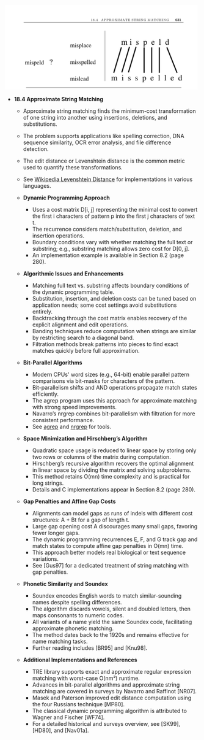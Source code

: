 ![ADM-ch08-dynamic-programming-string-matching-approx](ADM-ch08-dynamic-programming-string-matching-approx.best.png)

- **18.4 Approximate String Matching**  
  - Approximate string matching finds the minimum-cost transformation of one string into another using insertions, deletions, and substitutions.  
  - The problem supports applications like spelling correction, DNA sequence similarity, OCR error analysis, and file difference detection.  
  - The edit distance or Levenshtein distance is the common metric used to quantify these transformations.  
  - See [Wikipedia Levenshtein Distance](http://en.wikibooks.org/wiki/Algorithm_implementation/Strings/Levenshtein_distance) for implementations in various languages.

  - **Dynamic Programming Approach**  
    - Uses a cost matrix D[i, j] representing the minimal cost to convert the first i characters of pattern p into the first j characters of text t.  
    - The recurrence considers match/substitution, deletion, and insertion operations.  
    - Boundary conditions vary with whether matching the full text or substring; e.g., substring matching allows zero cost for D[0, j].  
    - An implementation example is available in Section 8.2 (page 280).

  - **Algorithmic Issues and Enhancements**  
    - Matching full text vs. substring affects boundary conditions of the dynamic programming table.  
    - Substitution, insertion, and deletion costs can be tuned based on application needs; some cost settings avoid substitutions entirely.  
    - Backtracking through the cost matrix enables recovery of the explicit alignment and edit operations.  
    - Banding techniques reduce computation when strings are similar by restricting search to a diagonal band.  
    - Filtration methods break patterns into pieces to find exact matches quickly before full approximation.

  - **Bit-Parallel Algorithms**  
    - Modern CPUs' word sizes (e.g., 64-bit) enable parallel pattern comparisons via bit-masks for characters of the pattern.  
    - Bit-parallelism shifts and AND operations propagate match states efficiently.  
    - The agrep program uses this approach for approximate matching with strong speed improvements.  
    - Navarro’s nrgrep combines bit-parallelism with filtration for more consistent performance.  
    - See [agrep](http://www.tgries.de/agrep/) and [nrgrep](http://www.dcc.uchile.cl/~gnavarro/software/) for tools.

  - **Space Minimization and Hirschberg’s Algorithm**  
    - Quadratic space usage is reduced to linear space by storing only two rows or columns of the matrix during computation.  
    - Hirschberg’s recursive algorithm recovers the optimal alignment in linear space by dividing the matrix and solving subproblems.  
    - This method retains O(mn) time complexity and is practical for long strings.  
    - Details and C implementations appear in Section 8.2 (page 280).

  - **Gap Penalties and Affine Gap Costs**  
    - Alignments can model gaps as runs of indels with different cost structures: A + Bt for a gap of length t.  
    - Large gap opening cost A discourages many small gaps, favoring fewer longer gaps.  
    - The dynamic programming recurrences E, F, and G track gap and match states to compute affine gap penalties in O(mn) time.  
    - This approach better models real biological or text sequence variations.  
    - See [Gus97] for a dedicated treatment of string matching with gap penalties.

  - **Phonetic Similarity and Soundex**  
    - Soundex encodes English words to match similar-sounding names despite spelling differences.  
    - The algorithm discards vowels, silent and doubled letters, then maps consonants to numeric codes.  
    - All variants of a name yield the same Soundex code, facilitating approximate phonetic matching.  
    - The method dates back to the 1920s and remains effective for name matching tasks.  
    - Further reading includes [BR95] and [Knu98].  

  - **Additional Implementations and References**  
    - TRE library supports exact and approximate regular expression matching with worst-case O(nm²) runtime.  
    - Advances in bit-parallel algorithms and approximate string matching are covered in surveys by Navarro and Raffinot [NR07].  
    - Masek and Paterson improved edit distance computation using the four Russians technique [MP80].  
    - The classical dynamic programming algorithm is attributed to Wagner and Fischer [WF74].  
    - For a detailed historical and surveys overview, see [SK99], [HD80], and [Nav01a].

